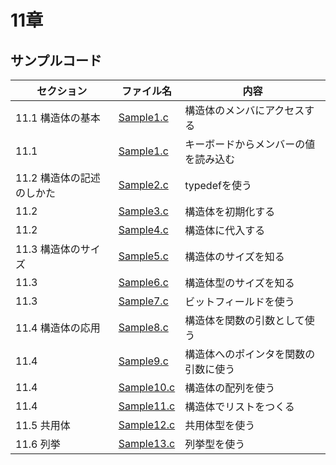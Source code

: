 # 11章
## サンプルコード
| セクション | ファイル名 | 内容 |
| ---      | ---      | ---       |
| 11.1 構造体の基本 | [Sample1.c](https://github.com/202408pythonciot/C_lang/blob/main/Lesson_11/Sample/Sample1.c) | 構造体のメンバにアクセスする |
| 11.1 | [Sample1.c](https://github.com/202408pythonciot/C_lang/blob/main/Lesson_11/Sample/Sample1.c) | キーボードからメンバーの値を読み込む |
| 11.2 構造体の記述のしかた | [Sample2.c](https://github.com/202408pythonciot/C_lang/blob/main/Lesson_11/Sample/Sample2.c) | typedefを使う |
| 11.2 | [Sample3.c](https://github.com/202408pythonciot/C_lang/blob/main/Lesson_11/Sample/Sample2.c) | 構造体を初期化する |
| 11.2 | [Sample4.c](https://github.com/202408pythonciot/C_lang/blob/main/Lesson_11/Sample/Sample4.c) | 構造体に代入する |
| 11.3 構造体のサイズ | [Sample5.c](https://github.com/202408pythonciot/C_lang/blob/main/Lesson_11/Sample/Sample5.c) | 構造体のサイズを知る |
| 11.3 | [Sample6.c](https://github.com/202408pythonciot/C_lang/blob/main/Lesson_11/Sample/Sample6.c) | 構造体型のサイズを知る |
| 11.3 | [Sample7.c](https://github.com/202408pythonciot/C_lang/blob/main/Lesson_11/Sample/Sample7.c) | ビットフィールドを使う |
| 11.4 構造体の応用 | [Sample8.c](https://github.com/202408pythonciot/C_lang/blob/main/Lesson_11/Sample/Sample8.c) | 構造体を関数の引数として使う |
| 11.4 | [Sample9.c](https://github.com/202408pythonciot/C_lang/blob/main/Lesson_11/Sample/Sample9.c) | 構造体へのポインタを関数の引数に使う |
| 11.4 | [Sample10.c](https://github.com/202408pythonciot/C_lang/blob/main/Lesson_11/Sample/Sample10.c) | 構造体の配列を使う |
| 11.4 | [Sample11.c](https://github.com/202408pythonciot/C_lang/blob/main/Lesson_11/Sample/Sample11.c) | 構造体でリストをつくる |
| 11.5 共用体 | [Sample12.c](https://github.com/202408pythonciot/C_lang/blob/main/Lesson_11/Sample/Sample12.c) | 共用体型を使う |
| 11.6 列挙 | [Sample13.c](https://github.com/202408pythonciot/C_lang/blob/main/Lesson_11/Sample/Sample13.c) | 列挙型を使う |

